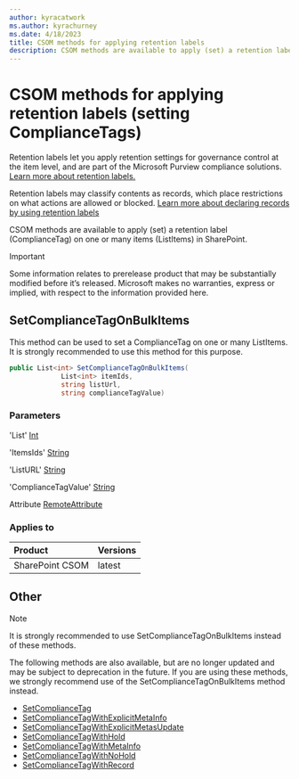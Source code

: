 ```yaml
---
author: kyracatwork
ms.author: kyrachurney
ms.date: 4/18/2023
title: CSOM methods for applying retention labels
description: CSOM methods are available to apply (set) a retention label (ComplianceTag) on one or many items (ListItems) in SharePoint. 
---
```


# CSOM methods for applying retention labels (setting ComplianceTags)

Retention labels let you apply retention settings for governance control at the item level, and are part of the Microsoft Purview compliance solutions. [Learn more about retention labels.](/microsoft-365/compliance/retention?view=o365-worldwide#retention-labels)

Retention labels may classify contents as records, which place restrictions on what actions are allowed or blocked. [Learn more about declaring records by using retention labels](/microsoft-365/compliance/declare-records)

CSOM methods are available to apply (set) a retention label (ComplianceTag) on one or many items (ListItems) in SharePoint. 

> [!IMPORTANT]
> Some information relates to prerelease product that may be substantially modified before it’s released. Microsoft makes no warranties, express or implied, with respect to the information provided here.

## SetComplianceTagOnBulkItems

This method can be used to set a ComplianceTag on one or many ListItems. It is strongly recommended to use this method for this purpose.


```c#
public List<int> SetComplianceTagOnBulkItems( 
             List<int> itemIds, 
             string listUrl, 
             string complianceTagValue)
```

### Parameters

'List' [Int](/en-us/dotnet/api/system.int32)

'ItemsIds' [String](/dotnet/api/system.string)

'ListURL' [String](/dotnet/api/system.string)

'ComplianceTagValue' [String](/dotnet/api/system.string)

Attribute [RemoteAttribute](/dotnet/api/microsoft.sharepoint.client.remoteattribute)

### Applies to

|Product|Versions|
|:---|:---|
|SharePoint CSOM|latest|

## Other

> [!NOTE] 
It is strongly recommended to use SetComplianceTagOnBulkItems instead of these methods.

The following methods are also available, but are no longer updated and may be subject to deprecation in the future. If you are using these methods, we strongly recommend use of the SetComplianceTagOnBulkItems method instead.

* [SetComplianceTag](/dotnet/api/microsoft.sharepoint.client.listitem.setcompliancetag?view=sharepoint-csom)
* [SetComplianceTagWithExplicitMetaInfo](/dotnet/api/microsoft.sharepoint.client.listitem.setcompliancetagwithexplicitmetainfo?view=sharepoint-csom)
* [SetComplianceTagWithExplicitMetasUpdate](https://learn.microsoft.com/en-us/dotnet/api/microsoft.sharepoint.client.listitem.setcompliancetagwithexplicitmetasupdate?view=sharepoint-csom)
* [SetComplianceTagWithHold](/dotnet/api/microsoft.sharepoint.client.listitem.setcompliancetagwithhold?view=sharepoint-csom)
* [SetComplianceTagWithMetaInfo](/dotnet/api/microsoft.sharepoint.client.listitem.setcompliancetagwithmetainfo?view=sharepoint-csomtnet/api/microsoft.sharepoint.client.listitem.setcompliancetagwithhold?view=sharepoint-csom)
* [SetComplianceTagWithNoHold](/dotnet/api/microsoft.sharepoint.client.listitem.setcompliancetagwithnohold?view=sharepoint-csom)
* [SetComplianceTagWithRecord](/dotnet/api/microsoft.sharepoint.client.listitem.setcompliancetagwithrecord?view=sharepoint-csom)













